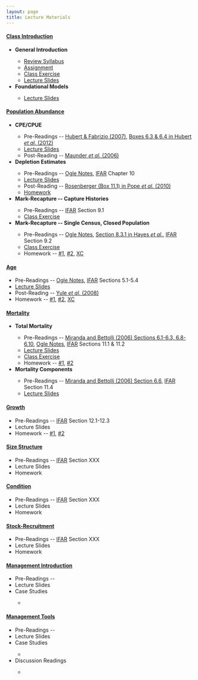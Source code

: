 ```yaml
---
layout: page
title: Lecture Materials
---
```


<div class="panel-group" id="accordion">

  <div class="panel panel-default">
    <div class="panel-heading">
      <h4 class="panel-title">
        <a data-toggle="collapse" data-parent="#accordion" href="#cClassIntro">Class Introduction</a>
      </h4>
    </div>
    <div id="cClassIntro" class="panel-collapse collapse">
      <div class="panel-body">
      <ul class="list-unstyled">
        <li><strong>General Introduction</strong></li>
          <ul>
            <li><a href="../resources/Syllabus-Current.html">Review Syllabus</a></li>
            <li><a href="ClassIntro/CE1.html">Assignment</a></li>
            <li><a href="ClassIntro/CE2.html">Class Exercise</a></li>
            <li><a href="ClassIntro/PPT_Stock.pptx">Lecture Slides</a></li>
          </ul>
        <li><strong>Foundational Models</strong></li>
          <ul>
            <li><a href="ClassIntro/PPT_Models.pptx">Lecture Slides</a></li>
          </ul>
      </ul>
      </div>
    </div>
  </div>

  <div class="panel panel-default">
    <div class="panel-heading">
      <h4 class="panel-title">
        <a data-toggle="collapse" data-parent="#accordion" href="#cAbundance">Population Abundance</a>
      </h4>
    </div>
    <div id="cAbundance" class="panel-collapse collapse">
      <div class="panel-body">
      <ul class="list-unstyled">
        <li><strong>CPE/CPUE</strong></li>
          <ul>
            <li>Pre-Readings -- <a href="Abundance/CPE/HubertFabrizio-2007.pdf">Hubert & Fabrizio (2007)</a>, <a href="http://digitalcommons.unl.edu/cgi/viewcontent.cgi?article=1110&context=ncfwrustaff">Boxes 6.3 & 6.4 in Hubert <i>et al.</i> (2012)</a></li>
            <li><a href="Abundance/CPE/PPT.pptx">Lecture Slides</a></li>
            <li>Post-Reading -- <a href="http://icesjms.oxfordjournals.org/content/63/8/1373.full.pdf">Maunder <i>et al.</i> (2006)</a></li>
          </ul>
        <li><strong>Depletion Estimates</strong></li>
          <ul>
            <li>Pre-Readings -- <a href="Abundance/Depletion/BKG.html">Ogle Notes</a>, <a href="http://derekogle.com/IFAR/">IFAR</a> Chapter 10</li>
            <li><a href="Abundance/Depletion/PPT.pptx">Lecture Slides</a></li>
            <li>Post-Reading -- <a href="http://www.fs.fed.us/rm/pubs_other/rmrs_2010_pope_k001.pdf">Rosenberger (Box 11.1) in Pope <i>et al.</i> (2010)</a></li>
            <li><a href="http://derekogle.com/IFAR/exercises/Depletion_LKLargemouth.html">Homework</a></li>
          </ul>
        <li><strong>Mark-Recapture -- Capture Histories</strong></li>
          <ul>
            <li>Pre-Readings -- <a href="http://derekogle.com/IFAR/">IFAR</a> Section 9.1</li>
            <li><a href="Abundace/MarkRecap/CE1.html">Class Exercise</a></li>
          </ul>
        <li><strong>Mark-Recapture -- Single Census, Closed Population</strong></li>
          <ul>
            <li>Pre-Readings -- <a href="Abundance/MarkRecap/BKG.html">Ogle Notes</a>, <a href="http://www4.ncsu.edu/~tkwak/Hayes_et_al_2007.pdf">Section 8.3.1 in Hayes <i>et al.</i></a>, <a href="http://derekogle.com/IFAR/">IFAR</a> Section 9.2</li>
            <li><a href="Abundance/MarkRecap/CE2.html">Class Exercise</a></li>
            <li>Homework -- <a href="http://derekogle.com/IFAR/exercises/MarkRecap_URBrownTrout.html">#1</a>, <a href="http://derekogle.com/IFAR/exercises/MarkRecap_UNSPRainbowTrout.html">#2</a>, <a href="http://derekogle.com/IFAR/exercises/MarkRecap_WIYOYWalleye.html">XC</a></li>
          </ul>
      </ul>
      </div>
    </div>
  </div>

  <div class="panel panel-default">
    <div class="panel-heading">
      <h4 class="panel-title">
        <a data-toggle="collapse" data-parent="#accordion" href="#cAge">Age</a>
      </h4>
    </div>
    <div id="cAge" class="panel-collapse collapse">
      <div class="panel-body">
        <ul>
          <li>Pre-Readings -- <a href="Age/BKG.html">Ogle Notes</a>, <a href="http://derekogle.com/IFAR/">IFAR</a> Sections 5.1-5.4</li>
          <li><a href="Age/PPT.pptx">Lecture Slides</a></li>
          <li>Post-Reading -- <a href="http://qfc.fw.msu.edu/Publications/Publication%20List/2008/How%20Systematic%20Age%20Underestimation%20can%20Impede%20Understanding_Yule.pdf">Yule <i>et al.</i> (2008)</a></li>
          <li>Homework -- <a href="http://derekogle.com/IFAR/exercises/LORockBass_ALK_A.html">#1</a>, <a href="http://derekogle.com/IFAR/exercises/LORockBass_ALK_B.html">#2</a>, <a href="http://derekogle.com/IFAR/exercises/LORockBass_ALK_C.html">XC</a></li>
        </ul>
      </div>
    </div>
  </div>

  <div class="panel panel-default">
    <div class="panel-heading">
      <h4 class="panel-title">
        <a data-toggle="collapse" data-parent="#accordion" href="#cMortality">Mortality</a>
      </h4>
    </div>
    <div id="cMortality" class="panel-collapse collapse">
      <div class="panel-body">
        <ul class="list-unstyled">
          <li><b>Total Mortality</b></li>
            <ul>
              <li>Pre-Readings -- <a href="http://s3.amazonaws.com/file-storage.INDIVIDUAL-ACTIVITIES-CooperativeResearchUnits.digitalmeasures.usgs.edu/pbettoli/intellcont/chapter6-1.pdf">Miranda and Bettolli (2006) Sections 6.1-6.3, 6.8-6.10</a>, <a href="Mortality/BKG.html">Ogle Notes</a>, <a href="http://derekogle.com/IFAR/">IFAR</a> Sections 11.1 & 11.2</li>
              <li><a href="Mortality/PPT_Total.pptx">Lecture Slides</a></li>
              <li><a href="Mortality/CE1.html">Class Exercise</a></li>
              <li>Homework -- <a href="http://derekogle.com/IFAR/exercises/Mortality_LSKBLakeTrout.html">#1</a>, <a href="http://derekogle.com/IFAR/exercises/Mortality_LSSRLakeTrout.html">#2</a></li>
            </ul>
          <li><b>Mortality Components</b></li>
            <ul>
              <li>Pre-Readings --  <a href="http://s3.amazonaws.com/file-storage.INDIVIDUAL-ACTIVITIES-CooperativeResearchUnits.digitalmeasures.usgs.edu/pbettoli/intellcont/chapter6-1.pdf">Miranda and Bettolli (2006) Section 6.6</a>, <a href="http://derekogle.com/IFAR/">IFAR</a> Section 11.4</li>
              <li><a href="Age/PPT_Components.pptx">Lecture Slides</a></li>
            </ul>
        </ul>
      </div>
    </div>
  </div>

  <div class="panel panel-default">
    <div class="panel-heading">
      <h4 class="panel-title">
        <a data-toggle="collapse" data-parent="#accordion" href="#cGrowth">Growth</a>
      </h4>
    </div>
    <div id="cGrowth" class="panel-collapse collapse">
      <div class="panel-body">
        <ul>
          <li>Pre-Readings -- <a href="http://derekogle.com/IFAR/">IFAR</a> Section 12.1-12.3</li>
          <li>Lecture Slides</li>
          <li>Homework -- <a href="http://derekogle.com/IFAR/exercises/AKSlimySculpins_Growth_A.html">#1</a>, <a href="http://derekogle.com/IFAR/exercises/AKSlimySculpins_Growth_B.html">#2</a></li>
        </ul>
      </div>
    </div>
  </div>

  <div class="panel panel-default">
    <div class="panel-heading">
      <h4 class="panel-title">
        <a data-toggle="collapse" data-parent="#accordion" href="#cSizeStrux">Size Structure</a>
      </h4>
    </div>
    <div id="cSizeStrux" class="panel-collapse collapse">
      <div class="panel-body">
        <ul>
          <li>Pre-Readings -- <a href="http://derekogle.com/IFAR/">IFAR</a> Section XXX</li>
          <li>Lecture Slides</li>
          <li>Homework</li>
        </ul>
      </div>
    </div>
  </div>

  <div class="panel panel-default">
    <div class="panel-heading">
      <h4 class="panel-title">
        <a data-toggle="collapse" data-parent="#accordion" href="#cCondition">Condition</a>
      </h4>
    </div>
    <div id="cCondition" class="panel-collapse collapse">
      <div class="panel-body">
        <ul>
          <li>Pre-Readings -- <a href="http://derekogle.com/IFAR/">IFAR</a> Section XXX</li>
          <li>Lecture Slides</li>
          <li>Homework</li>
        </ul>
      </div>
    </div>
  </div>

  <div class="panel panel-default">
    <div class="panel-heading">
      <h4 class="panel-title">
        <a data-toggle="collapse" data-parent="#accordion" href="#cRecruitment">Stock-Recruitment</a>
      </h4>
    </div>
    <div id="cRecruitment" class="panel-collapse collapse">
      <div class="panel-body">
        <ul>
          <li>Pre-Readings -- <a href="http://derekogle.com/IFAR/">IFAR</a> Section XXX</li>
          <li>Lecture Slides</li>
          <li>Homework</li>
        </ul>
      </div>
    </div>
  </div>

  <div class="panel panel-default">
    <div class="panel-heading">
      <h4 class="panel-title">
        <a data-toggle="collapse" data-parent="#accordion" href="#cMgmtIntro">Management Introduction</a>
      </h4>
    </div>
    <div id="cMgmtIntro" class="panel-collapse collapse">
      <div class="panel-body">
        <ul>
          <li>Pre-Readings -- 
          <li>Lecture Slides</li>
          <li>Case Studies</li>
          <ul>
            <li></li>
          </ul>
        </ul>
      </div>
    </div>
  </div>

  <div class="panel panel-default">
    <div class="panel-heading">
      <h4 class="panel-title">
        <a data-toggle="collapse" data-parent="#accordion" href="#cMgmtTools">Management Tools</a>
      </h4>
    </div>
    <div id="cMgmtTools" class="panel-collapse collapse">
      <div class="panel-body">
        <ul>
          <li>Pre-Readings -- 
          <li>Lecture Slides</li>
          <li>Case Studies</li>
          <ul>
            <li></li>
          </ul>
          <li>Discussion Readings</li>
          <ul>
            <li></li>
          </ul>
        </ul>
      </div>
    </div>
  </div>
  

  
</div> 
